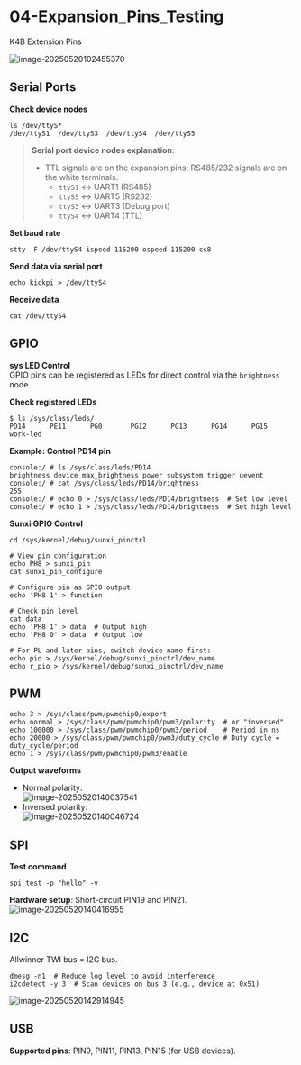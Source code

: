 # 04-Expansion_Pins_Testing


K4B Extension Pins  

![image-20250520102455370](http://tanzhtanzh.oss-cn-shenzhen.aliyuncs.com/img/image-20250520102455370.png)

## Serial Ports

**Check device nodes**  
```shell
ls /dev/ttyS*
/dev/ttyS1  /dev/ttyS3  /dev/ttyS4  /dev/ttyS5
```

> **Serial port device nodes explanation**:  
> - TTL signals are on the expansion pins; RS485/232 signals are on the white terminals.  
>   - `ttyS1` ↔ UART1 (RS485)  
>   - `ttyS5` ↔ UART5 (RS232)  
>   - `ttyS3` ↔ UART3 (Debug port)  
>   - `ttyS4` ↔ UART4 (TTL)  

**Set baud rate**  
```shell
stty -F /dev/ttyS4 ispeed 115200 ospeed 115200 cs8
```

**Send data via serial port**  
```shell
echo kickpi > /dev/ttyS4
```

**Receive data**  
```shell
cat /dev/ttyS4
```

## GPIO  

**sys LED Control**  
GPIO pins can be registered as LEDs for direct control via the `brightness` node.  

**Check registered LEDs**  
```shell
$ ls /sys/class/leds/
PD14      PE11      PG0       PG12      PG13      PG14      PG15      work-led
```

**Example: Control PD14 pin**  
```shell
console:/ # ls /sys/class/leds/PD14
brightness device max_brightness power subsystem trigger uevent
console:/ # cat /sys/class/leds/PD14/brightness
255
console:/ # echo 0 > /sys/class/leds/PD14/brightness  # Set low level
console:/ # echo 1 > /sys/class/leds/PD14/brightness  # Set high level
```

**Sunxi GPIO Control**  
```shell
cd /sys/kernel/debug/sunxi_pinctrl

# View pin configuration
echo PH8 > sunxi_pin
cat sunxi_pin_configure

# Configure pin as GPIO output
echo 'PH8 1' > function

# Check pin level
cat data
echo 'PH8 1' > data  # Output high
echo 'PH8 0' > data  # Output low

# For PL and later pins, switch device name first:
echo pio > /sys/kernel/debug/sunxi_pinctrl/dev_name
echo r_pio > /sys/kernel/debug/sunxi_pinctrl/dev_name
```

## PWM  
```shell
echo 3 > /sys/class/pwm/pwmchip0/export
echo normal > /sys/class/pwm/pwmchip0/pwm3/polarity  # or "inversed"
echo 100000 > /sys/class/pwm/pwmchip0/pwm3/period    # Period in ns
echo 20000 > /sys/class/pwm/pwmchip0/pwm3/duty_cycle # Duty cycle = duty_cycle/period
echo 1 > /sys/class/pwm/pwmchip0/pwm3/enable
```

**Output waveforms**  
- Normal polarity:  
![image-20250520140037541](http://tanzhtanzh.oss-cn-shenzhen.aliyuncs.com/img/image-20250520140037541.png)  
- Inversed polarity:  
![image-20250520140046724](http://tanzhtanzh.oss-cn-shenzhen.aliyuncs.com/img/image-20250520140046724.png)  

## SPI  
**Test command**  
```shell
spi_test -p "hello" -v
```
**Hardware setup**: Short-circuit PIN19 and PIN21.  
![image-20250520140416955](http://tanzhtanzh.oss-cn-shenzhen.aliyuncs.com/img/image-20250520140416955.png)  

## I2C  
Allwinner TWI bus = I2C bus.  
```shell
dmesg -n1  # Reduce log level to avoid interference
i2cdetect -y 3  # Scan devices on bus 3 (e.g., device at 0x51)
```
![image-20250520142914945](http://tanzhtanzh.oss-cn-shenzhen.aliyuncs.com/img/image-20250520142914945.png)  

## USB  
**Supported pins**: PIN9, PIN11, PIN13, PIN15 (for USB devices).
